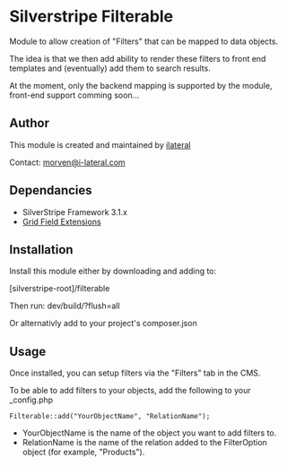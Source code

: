 Silverstripe Filterable
=======================

Module to allow creation of "Filters" that can be mapped to data
objects.

The idea is that we then add ability to render these filters to front
end templates and (eventually) add them to search results.

At the moment, only the backend mapping is supported by the module,
front-end support comming soon...

## Author

This module is created and maintained by
[ilateral](http://www.i-lateral.com)

Contact: morven@i-lateral.com

## Dependancies

* SilverStripe Framework 3.1.x
* [Grid Field Extensions](https://github.com/ajshort/silverstripe-gridfieldextensions)

## Installation

Install this module either by downloading and adding to:

[silverstripe-root]/filterable

Then run: dev/build/?flush=all

Or alternativly add to your project's composer.json

## Usage

Once installed, you can setup filters via the "Filters" tab in the CMS.

To be able to add filters to your objects, add the following to your
_config.php

    Filterable::add("YourObjectName", "RelationName");

* YourObjectName is the name of the object you want to add filters to.
* RelationName is the name of the relation added to the FilterOption
object (for example, "Products").
